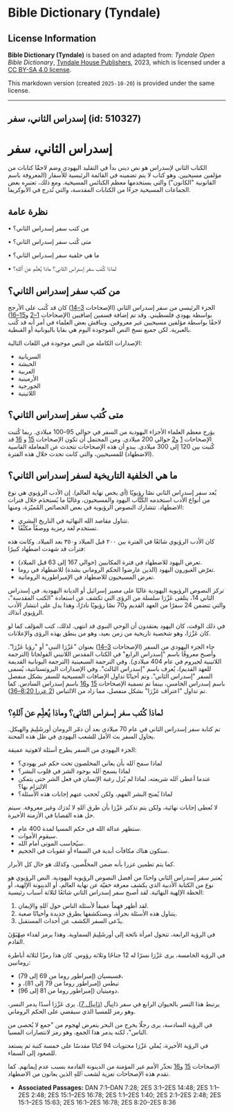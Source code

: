 # Bible Dictionary (Tyndale)

## License Information

**Bible Dictionary (Tyndale)** is based on and adapted from: _Tyndale Open Bible Dictionary_, [Tyndale House Publishers](https://tyndaleopenresources.com/), 2023, which is licensed under a [CC BY-SA 4.0 license](https://creativecommons.org/licenses/by-sa/4.0/legalcode.en).

This markdown version (created `2025-10-20`) is provided under the same license.



--------------------------------

## إسدراس الثاني، سفر (id: 510327)

إسدراس الثاني، سفر
==================

الكتاب الثاني لإسدراس هو نص ديني بدأ في التقليد اليهودي وضم لاحقًا كتابات من مؤلفين مسيحيين. وهو كتاب لا يتم تضمينه في القائمة الرئيسية للأسفار (المعروفة باسم القانونية "الكانون") والتي يستخدمها معظم الكنائس المسيحية. ومع ذلك، تعتبره بعض الجماعات المسيحية جزءًا من الكتابات المقدسة، والتي تُدرج في الأبوكريفا.

نظرة عامة
---------

• من كتب سفر إسدراس الثاني؟

• متى كُتب سفر إسدراس الثاني؟

• ما هي خلفية سفر إسدراس الثاني؟

• لماذا كُتب سفر إسدراس الثاني؟ ماذا يُعلّم عن ٱللهِ؟

من كتب سفر إسدراس الثاني؟
-------------------------

الجزء الرئيسي من سفر إسدراس الثاني (الإصحاحات [3–14](https://ref.ly/2Esd3:1-2Esd14:48)) كان قد كُتب على الأرجح بواسطة يهودي فلسطيني. وقد تم إضافة قسمين إضافيين (الإصحاحات [1–2](https://ref.ly/2Esd1:1-2Esd2:48) و[15–16](https://ref.ly/2Esd15:1-2Esd16:78)) لاحقًا بواسطة مؤلفين مسيحيين غير معروفين. ويناقش بعض العلماء في أمر أنه قد كُتب بالعبرية. لكن جميع نسخ النص الموجودة اليوم هي بقايا باليونانية أو القبطية.

الإصدارات الكاملة من النص موجودة في اللغات التالية:

* السريانية
* الحبشة
* العربية
* الأرمينية
* الجورجية
* اللاتينية

متى كُتب سفر إسدراس الثاني؟
---------------------------

يؤرخ معظم العلماء الأجزاء اليهودية من السفر في حوالي 95–100 ميلادي. ربما كُتبت الإصحاحات [1](https://ref.ly/2Esd1:1-2Esd1:40) و[2](https://ref.ly/2Esd2:1-2Esd2:48) حوالي 200 ميلادي. ومن المحتمل أن تكون الإصحاحات [15](https://ref.ly/2Esd15:1-2Esd15:63) و [16](https://ref.ly/2Esd16:1-2Esd16:78) قد كُتبت بين 120 إلى 300 ميلادي. يبدو أن هذه الإصحاحات تتحدث عن المعاملة القاسية (الاضطهاد) للمسيحيين، والتي كانت تحدث خلال هذه الفترة.

ما هي الخلفية التاريخية لسفر إسدراس الثاني؟
-------------------------------------------

يُعد سفر إسدراس الثاني نصًا رؤيويًا (أي يخص نهاية العالم). إن الأدب الرؤيوي هي نوع من أنواع الأدب استخدمه الكُتَّاب اليهود والمسيحيون، وغالبًا ما يُستخدَم خلال فترات الاضطهاد. تتشارك النصوص الرؤيوية في بعض الخصائص المُميّزة، ومنها:

* تتناول مقاصد الله النهائية في التاريخ البشري.
* تستخدم لغة رمزية ووصفًاً مكثّفًا.

كان الأدب الرؤيوي شائعًا في الفترة بين ٢٠٠ قبل الميلاد و٣٥٠ بعد الميلاد. وكانت هذه فترات قد شهدت اضطهاد كبيرًا:

* تعرض اليهود للاضطهاد في فترة المكابيين (حوالي 167 إلى 63 قبل الميلاد).
* تعرّض الغيورون اليهود (الذين عارضوا الحكم الروماني بشدة) للاضطهاد في روما.
* تعرض المسيحيون للاضطهاد في الإمبراطورية الرومانية.

تركز النصوص الرؤيوية اليهودية غالبًا على مصير إسرائيل أو الديانة اليهودية. في إسدراس الثاني 14، يتلقى عَزْرَا سلسلة من الرؤى التي تكشف عن استعادة "الكتب المقدسة"، والتي تتضمن 24 سفرًا من العهد القديم و70 نصًا رؤيويًا نادرًا، وهذا يدل على انتشار الأدب الرؤيوي آنذاك.

في ذلك الوقت، كان اليهود يعتقدون أن الوحي النبوي قد انتهى. لذلك، كتب المؤلف كما لو كان عَزْرَا، وهو شخصية تاريخية من زمن بعيد، وهو من ينطق بهذه الرؤى والإعلانات.

جاء الجزء اليهودي من السفر (الإصحاحات [3–14](https://ref.ly/2Esd3:1-2Esd14:48)) بعنوان "عَزْرَا النبي" أو "رؤيا عَزْرَا". وأصبح معروفًا باسم "إسدراس الرابع" في الكتاب المقدس اللاتيني الفولجاتا (الترجمة اللاتينية لجيروم في عام 404 ميلادي). وفي الترجمة السبعينية (الترجمة اليونانية القديمة للعهد القديم)، يُعرف باسم "إسدراس الثالث". وفي الإصدارات البروتستانتية، يُسمى السفر "إسدراس الثاني". وتم أحيانًا تداول الإضافات المسيحية للسفر بشكل منفصل باسم إسدراس الخامس، بينما تم تسمية الإصحاحات [15](https://ref.ly/2Esd15:1-2Esd15:63) و[16](https://ref.ly/2Esd16:1-2Esd16:78) باسم إسدراس السادس. كما تم تداول "اعتراف عَزْرَا" بشكل منفصل، مما زاد من الالتباس ([2 عزرا 8:20–36](https://ref.ly/2Esd8:20-2Esd8:36)).

لماذا كُتب سفر إسدراس الثاني؟ وماذا يُعلِّم عن ٱللهِ؟
-----------------------------------------------------

تم كتابة سفر إسدراس الثاني في عام 70 ميلادي بعد أن دمّر الرومان أورشَلِيمَ والهيكل. يحاول السفر بث الأمل للشعب اليهودي في ظل هذه المحنة.

الجزء اليهودي من السفر يطرح أسئلة لاهوتية عميقة:

* لماذا سمح ٱلله بأن يعاني المخلصون تحت حكم غير يهودي؟
* لماذا يسمح ٱلله بوجود الشر في قلوب البشر؟
* عندما أعطى ٱلله شريعته، لماذا لم يُزل رغبة الإنسان في فعل الشر حتى يتمكن الالتزام بها؟
* لماذا يُمنح البشر الفهم، ولكن تُحجب عنهم إجابات هذه الأسئلة؟

لا تُعطى إجابات نهائية، ولكن يتم تذكير عَزْرَا بأن طرق ٱللهِ لا تُدرَك وغير معروفة. سيتم حل هذه القضايا في الأزمنة الأخيرة.

* ستظهر عدالة الله في حكم المسيا لمدة 400 عام.
* سيقوم الأموات.
* سيُحاسب الموتى أمام الله.
* ستكون هناك مكافآت أبدية في السماء أو عقوبات في الجحيم.

كما يتم تطمين عزرا بأنه ضمن المخلَّصين، وكذلك هو حال كل الأبرار.

يُعتبر سفر إسدراس الثاني واحدًا من أفضل النصوص الرؤيوية اليهودية. النص الرؤيوي هو نوع من الكتابة الأدبية الذي يكشف معرفة خفيّة عن نهاية العالم، أو الدينونة الإلهية، أو الخطة الإلهية النهائية. لقد أصبح سفر إسدراس الثاني شائعًا لثلاثة أسباب رئيسية:

1. لقد أظهر فهماً عميقاً لأسئلة الناس حول ٱللهِ والإيمان.
2. يتناول هذه الأسئلة بجرأة، ويستكشفها بطرق جديدة وأحيانًا صعبة.
3. يدّعى السفر الكشف عن أحداث المستقبل.

في الرؤية الرابعة، تتحول امرأة نائحة إلى أورشَلِيمَ السماوية. وهذا يرمز لفداء صِهْيَوْنَ القادم.

في الرؤية الخامسة، يرى عَزْرَا نسرًا له 12 جناحًا وثلاثة رؤوس. كان هذا رمزًا لثلاثة أباطرة رومانيين:

* فسبسيان (إمبراطور روما من 69 إلى 79\)،
* تيطس (إمبراطور روما من 79 إلى 81\)، و
* دوميتيان (إمبراطور روما من 81 إلى 96\).

يرتبط هذا النسر بالحيوان الرابع في سفر دَانِيآل ([دَانِيآل 7](https://ref.ly/Dan7:1-Dan7:28)). يرى عَزْرَا أسدًا يدمر النسر، وهو رمز للمسيا الذي سيقضي على الحكم الروماني.

في الرؤية السادسة، يرى رجلًا يخرج من البحر يتعرض لهجوم من "جمع لا يُحصى من الناس"، لكنه يدمر هذا الجمع، وهو رمز لانتصارات المسيا.

في الرؤية الأخيرة، يُملي عَزْرَا محتويات 94 كتابًا مقدسًا على خمسة كتبة ثم يستعد للصعود إلى السماء.

الإصحاحات [15](https://ref.ly/2Esd15:1-2Esd15:63) و[16](https://ref.ly/2Esd16:1-2Esd16:78) تحذّر الأمم غير المؤمنة من الدينونة القادمة بسبب عدم إيمانهم. كما تقدم هذه الإصحاحات تعزية لشعب ٱللهِ الذين يعانون من الاضطهاد.

* **Associated Passages:** DAN 7:1–DAN 7:28; 2ES 3:1–2ES 14:48; 2ES 1:1–2ES 2:48; 2ES 15:1–2ES 16:78; 2ES 1:1–2ES 1:40; 2ES 2:1–2ES 2:48; 2ES 15:1–2ES 15:63; 2ES 16:1–2ES 16:78; 2ES 8:20–2ES 8:36

